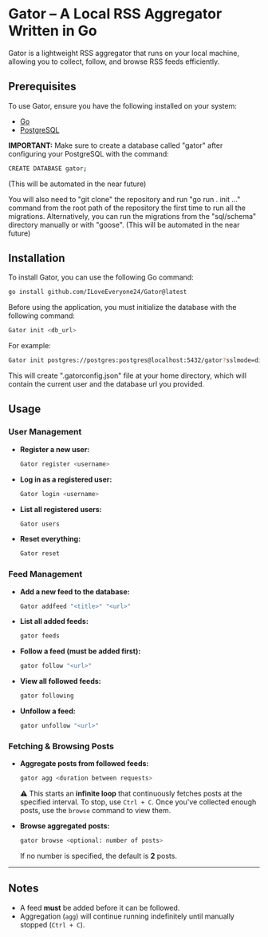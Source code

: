 # Gator – A Local RSS Aggregator Written in Go

Gator is a lightweight RSS aggregator that runs on your local machine, allowing you to collect, follow, and browse RSS feeds efficiently.

## Prerequisites
To use Gator, ensure you have the following installed on your system:
- [Go](https://go.dev/)
- [PostgreSQL](https://www.postgresql.org/)

**IMPORTANT:**
Make sure to create a database called "gator" after configuring your PostgreSQL with the command:
  ```sh
  CREATE DATABASE gator;
  ```
(This will be automated in the near future)

You will also need to "git clone" the repository and run "go run . init ..." command from the root path of the repository the first time to run all the migrations. Alternatively, you can run the migrations from the "sql/schema" directory manually or with "goose".
(This will be automated in the near future)

## Installation

To install Gator, you can use the following Go command:

  ```sh
  go install github.com/ILoveEveryone24/Gator@latest
  ```

Before using the application, you must initialize the database with the following command:  

  ```sh
  Gator init <db_url>  
  ```

For example:  

  ```sh
  Gator init postgres://postgres:postgres@localhost:5432/gator?sslmode=disable
  ```
This will create ".gatorconfig.json" file at your home directory, which will contain the current user and the database url you provided.

## Usage

### User Management
- **Register a new user:**
  ```sh
  Gator register <username>
  ```
- **Log in as a registered user:**
  ```sh
  Gator login <username>
  ```
- **List all registered users:**
  ```sh
  Gator users
  ```
- **Reset everything:**
  ```sh
  Gator reset
  ```

### Feed Management
- **Add a new feed to the database:**
  ```sh
  Gator addfeed "<title>" "<url>"
  ```
- **List all added feeds:**
  ```sh
  gator feeds
  ```
- **Follow a feed (must be added first):**
  ```sh
  gator follow "<url>"
  ```
- **View all followed feeds:**
  ```sh
  gator following
  ```
- **Unfollow a feed:**
  ```sh
  gator unfollow "<url>"
  ```

### Fetching & Browsing Posts
- **Aggregate posts from followed feeds:**
  ```sh
  gator agg <duration between requests>
  ```
  ⚠️ This starts an **infinite loop** that continuously fetches posts at the specified interval. To stop, use `Ctrl + C`. Once you've collected enough posts, use the `browse` command to view them.

- **Browse aggregated posts:**
  ```sh
  gator browse <optional: number of posts>
  ```
  If no number is specified, the default is **2** posts.

---

## Notes
- A feed **must** be added before it can be followed.
- Aggregation (`agg`) will continue running indefinitely until manually stopped (`Ctrl + C`).

